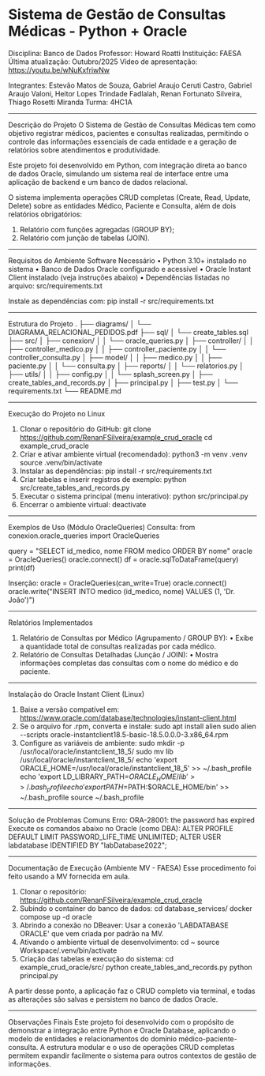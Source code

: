 # Sistema de Gestão de Consultas Médicas - Python + Oracle
Disciplina: Banco de Dados
Professor: Howard Roatti
Instituição: FAESA
Última atualização: Outubro/2025
Vídeo de apresentação: https://youtu.be/wNuKxfriwNw

Integrantes:
Estevão Matos de Souza, Gabriel Araujo Ceruti Castro, Gabriel Araujo Valoni,
Heitor Lopes Trindade Fadlalah, Renan Fortunato Silveira, Thiago Rosetti Miranda
Turma: 4HC1A

---

Descrição do Projeto
O Sistema de Gestão de Consultas Médicas tem como objetivo registrar médicos, pacientes e consultas realizadas, permitindo o controle das informações essenciais de cada entidade e a geração de relatórios sobre atendimentos e produtividade.

Este projeto foi desenvolvido em Python, com integração direta ao banco de dados Oracle, simulando um sistema real de interface entre uma aplicação de backend e um banco de dados relacional.

O sistema implementa operações CRUD completas (Create, Read, Update, Delete) sobre as entidades Médico, Paciente e Consulta, além de dois relatórios obrigatórios:
1. Relatório com funções agregadas (GROUP BY);
2. Relatório com junção de tabelas (JOIN).

---

Requisitos do Ambiente
Software Necessário
• Python 3.10+ instalado no sistema
• Banco de Dados Oracle configurado e acessível
• Oracle Instant Client instalado (veja instruções abaixo)
• Dependências listadas no arquivo: src/requirements.txt

Instale as dependências com:
pip install -r src/requirements.txt

---

Estrutura do Projeto
.
├── diagrams/
│   └── DIAGRAMA_RELACIONAL_PEDIDOS.pdf
├── sql/
│   └── create_tables.sql
├── src/
│   ├── conexion/
│   │   └── oracle_queries.py
│   ├── controller/
│   │   ├── controller_medico.py
│   │   ├── controller_paciente.py
│   │   └── controller_consulta.py
│   ├── model/
│   │   ├── medico.py
│   │   ├── paciente.py
│   │   └── consulta.py
│   ├── reports/
│   │   └── relatorios.py
│   ├── utils/
│   │   ├── config.py
│   │   └── splash_screen.py
│   ├── create_tables_and_records.py
│   ├── principal.py
│   ├── test.py
│   └── requirements.txt
└── README.md

---

Execução do Projeto no Linux
1. Clonar o repositório do GitHub:
   git clone https://github.com/RenanFSilveira/example_crud_oracle
   cd example_crud_oracle
2. Criar e ativar ambiente virtual (recomendado):
   python3 -m venv .venv
   source .venv/bin/activate
3. Instalar as dependências:
   pip install -r src/requirements.txt
4. Criar tabelas e inserir registros de exemplo:
   python src/create_tables_and_records.py
5. Executar o sistema principal (menu interativo):
   python src/principal.py
6. Encerrar o ambiente virtual:
   deactivate

---

Exemplos de Uso (Módulo OracleQueries)
Consulta:
from conexion.oracle_queries import OracleQueries

query = "SELECT id_medico, nome FROM medico ORDER BY nome"
oracle = OracleQueries()
oracle.connect()
df = oracle.sqlToDataFrame(query)
print(df)

Inserção:
oracle = OracleQueries(can_write=True)
oracle.connect()
oracle.write("INSERT INTO medico (id_medico, nome) VALUES (1, 'Dr. João')")

---

Relatórios Implementados
1. Relatório de Consultas por Médico (Agrupamento / GROUP BY):
   • Exibe a quantidade total de consultas realizadas por cada médico.
2. Relatório de Consultas Detalhadas (Junção / JOIN):
   • Mostra informações completas das consultas com o nome do médico e do paciente.

---

Instalação do Oracle Instant Client (Linux)
1. Baixe a versão compatível em:
   https://www.oracle.com/database/technologies/instant-client.html
2. Se o arquivo for .rpm, converta e instale:
   sudo apt install alien
   sudo alien --scripts oracle-instantclient18.5-basic-18.5.0.0.0-3.x86_64.rpm
3. Configure as variáveis de ambiente:
   sudo mkdir -p /usr/local/oracle/instantclient_18_5/
   sudo mv lib /usr/local/oracle/instantclient_18_5/
   echo 'export ORACLE_HOME=/usr/local/oracle/instantclient_18_5' >> ~/.bash_profile
   echo 'export LD_LIBRARY_PATH=$ORACLE_HOME/lib' >> ~/.bash_profile
   echo 'export PATH=$PATH:$ORACLE_HOME/bin' >> ~/.bash_profile
   source ~/.bash_profile

---

Solução de Problemas Comuns
Erro: ORA-28001: the password has expired
Execute os comandos abaixo no Oracle (como DBA):
ALTER PROFILE DEFAULT LIMIT PASSWORD_LIFE_TIME UNLIMITED;
ALTER USER labdatabase IDENTIFIED BY "labDatabase2022";

---

Documentação de Execução (Ambiente MV - FAESA)
Esse procedimento foi feito usando a MV fornecida em aula.

1. Clonar o repositório:
   https://github.com/RenanFSilveira/example_crud_oracle
2. Subindo o container do banco de dados:
   cd database_services/
   docker compose up -d oracle
3. Abrindo a conexão no DBeaver:
   Usar a conexão 'LABDATABASE ORACLE' que vem criada por padrão na MV.
4. Ativando o ambiente virtual de desenvolvimento:
   cd ~
   source Workspace/.venv/bin/activate
5. Criação das tabelas e execução do sistema:
   cd example_crud_oracle/src/
   python create_tables_and_records.py
   python principal.py

A partir desse ponto, a aplicação faz o CRUD completo via terminal, e todas as alterações são salvas e persistem no banco de dados Oracle.

---

Observações Finais
Este projeto foi desenvolvido com o propósito de demonstrar a integração entre Python e Oracle Database, aplicando o modelo de entidades e relacionamentos do domínio médico-paciente-consulta.
A estrutura modular e o uso de operações CRUD completas permitem expandir facilmente o sistema para outros contextos de gestão de informações.
